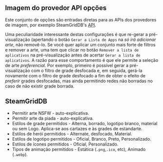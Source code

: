 ## Imagem do provedor API opções

Este conjunto de opções são entradas diretas para as APIs dos provedores de imagem, por exemplo SteamGridDB's [API](https://www.steamgriddb.com/api/v2).

Uma peculiaridade interessante destas configurações é que re-gerar a pré-visualização (apertando o botão `Gerar a Lista de Apps` na _só irá adicionar arte_, não removê-lo. Se você quer aplicar um conjunto mais forte de filtros e remover a arte, uma tem que clicar no botão `Remover a lista de aplicativos` na pré-visualização antes de acertar `Gerar a lista de aplicativos`. A razão para esse comportamento é que ele permite a seleção de arte _preferencial_. Por exemplo, primeiro é possível gerar a pré-visualização com o filtro de grade desfocada e, em seguida, gerá-la novamente com o filtro de grade desfocado a fim de obter o efeito de _preferir_ grades desfocadas, mas ainda permitindo redes não borradas no caso de não existir grade borrada.

## SteamGridDB

- Permitir arte NSFW - auto-explicativa.
- Permitir arte da piada - auto-explicativa.
- Estilos de grade permitidos - Alterna, borrado, logotipo branco, material ou sem Logo. Aplica-se aos cartazes e às grades de estandarte.
- Estilos de herói permitidos - Alternate, desfocado, Material.
- Estilos de logotipo permitidos - Oficial, Branco, Preto, Personalizado.
- Estilos de ícones permitidos - Oficial, Personalizado.
- Tipos de animação permitidos - Estática (`.png`,`.ico`, etc), Animado (`.webp`).
